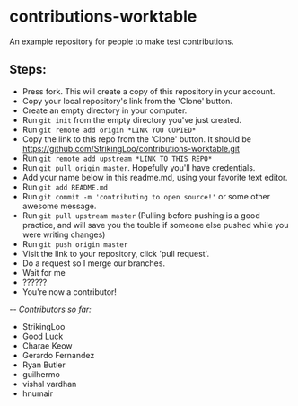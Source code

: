 # contributions-worktable

An example repository for people to make test contributions.

## Steps:

- Press fork. This will create a copy of this repository in your account.
- Copy your local repository's link from the 'Clone' button.
- Create an empty directory in your computer.
- Run `git init` from the empty directory you've just created.
- Run `git remote add origin *LINK YOU COPIED*`
- Copy the link to this repo from the 'Clone' button. It should be https://github.com/StrikingLoo/contributions-worktable.git
- Run `git remote add upstream *LINK TO THIS REPO*`
- Run `git pull origin master`. Hopefully you'll have credentials.
- Add your name below in this readme.md, using your favorite text editor.
- Run `git add README.md`
- Run `git commit -m 'contributing to open source!'` or some other awesome message.
- Run `git pull upstream master` (Pulling before pushing is a good practice, and will save you the touble if someone else pushed while you were writing changes)
- Run `git push origin master`
- Visit the link to your repository, click 'pull request'.
- Do a request so I merge our branches.
- Wait for me
- ??????
- You're now a contributor!

--
_Contributors so far:_

- StrikingLoo
- Good Luck
- Charae Keow
- Gerardo Fernandez
- Ryan Butler
- guilhermo
- vishal vardhan
- hnumair
